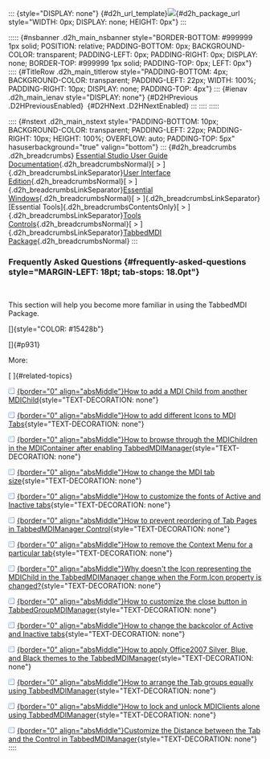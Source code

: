 ::: {style="DISPLAY: none"}
[](ms-xhelp:///?Id=d2h_url_template){#d2h_url_template}![](!package_url!){#d2h_package_url style="WIDTH: 0px; DISPLAY: none; HEIGHT: 0px"}
:::

::::: {#nsbanner .d2h_main_nsbanner style="BORDER-BOTTOM: #999999 1px solid; POSITION: relative; PADDING-BOTTOM: 0px; BACKGROUND-COLOR: transparent; PADDING-LEFT: 0px; PADDING-RIGHT: 0px; DISPLAY: none; BORDER-TOP: #999999 1px solid; PADDING-TOP: 0px; LEFT: 0px"}
:::: {#TitleRow .d2h_main_titlerow style="PADDING-BOTTOM: 4px; BACKGROUND-COLOR: transparent; PADDING-LEFT: 22px; WIDTH: 100%; PADDING-RIGHT: 10px; DISPLAY: none; PADDING-TOP: 4px"}
::: {#ienav .d2h_main_ienav style="DISPLAY: none"}
[](ms-xhelp:///?Id=8ce35d90-0365-407d-b10b-dc5d3449c497){#D2HPrevious .D2HPreviousEnabled}  [](ms-xhelp:///?Id=92c4b2a2-157f-4bea-bca4-945b61b33633){#D2HNext .D2HNextEnabled}
:::
::::
:::::

:::: {#nstext .d2h_main_nstext style="PADDING-BOTTOM: 10px; BACKGROUND-COLOR: transparent; PADDING-LEFT: 22px; PADDING-RIGHT: 10px; HEIGHT: 100%; OVERFLOW: auto; PADDING-TOP: 5px" hasuserbackground="true" valign="bottom"}
::: {#d2h_breadcrumbs .d2h_breadcrumbs}
[Essential Studio User Guide Documentation](ms-xhelp:///?Id=12457748-09e3-4d74-a240-8e049cedf030){.d2h_breadcrumbsNormal}[ \> ]{.d2h_breadcrumbsLinkSeparator}[User Interface Edition](ms-xhelp:///?Id=c29296b7-531c-413b-a0ec-488ca1f7f669){.d2h_breadcrumbsNormal}[ \> ]{.d2h_breadcrumbsLinkSeparator}[Essential Windows](ms-xhelp:///?Id=e60759d8-47a4-4570-9d7a-16a68d63f2ea){.d2h_breadcrumbsNormal}[ \> ]{.d2h_breadcrumbsLinkSeparator}[Essential Tools]{.d2h_breadcrumbsContentsOnly}[ \> ]{.d2h_breadcrumbsLinkSeparator}[Tools Controls](ms-xhelp:///?Id=13c3c4f4-9d16-4b69-93f2-7e98eec67452){.d2h_breadcrumbsNormal}[ \> ]{.d2h_breadcrumbsLinkSeparator}[TabbedMDI Package](ms-xhelp:///?Id=f6d856fa-f22c-4eb0-865c-4556abe01f77){.d2h_breadcrumbsNormal}
:::

### Frequently Asked Questions {#frequently-asked-questions style="MARGIN-LEFT: 18pt; tab-stops: 18.0pt"}

 

This section will help you become more familiar in using the TabbedMDI Package.

[]{style="COLOR: #15428b"} 

[]{#p931} 

More:

[ ]{#related-topics}

[![](button.gif){border="0" align="absMiddle"}How to add a MDI Child from another MDIChild](ms-xhelp:///?Id=6b9edaa0-57e1-43a4-bac0-9005b5f59d0d){style="TEXT-DECORATION: none"}

[![](button.gif){border="0" align="absMiddle"}How to add different Icons to MDI Tabs](ms-xhelp:///?Id=c12046b4-5781-4abe-95bd-90a7c747e778){style="TEXT-DECORATION: none"}

[![](button.gif){border="0" align="absMiddle"}How to browse through the MDIChildren in the MDIContainer after enabling TabbedMDIManager](ms-xhelp:///?Id=aed57219-4238-4663-9905-b3459c329419){style="TEXT-DECORATION: none"}

[![](button.gif){border="0" align="absMiddle"}How to change the MDI tab size](ms-xhelp:///?Id=595ceaf4-8aeb-4ac2-bfb1-38eb29849173){style="TEXT-DECORATION: none"}

[![](button.gif){border="0" align="absMiddle"}How to customize the fonts of Active and Inactive tabs](ms-xhelp:///?Id=2b55bf3f-3178-4d04-81ad-080588041e8a){style="TEXT-DECORATION: none"}

[![](button.gif){border="0" align="absMiddle"}How to prevent reordering of Tab Pages in TabbedMDIManager Control](ms-xhelp:///?Id=b28f4d22-94a3-4d08-892e-2f1be3bbdd50){style="TEXT-DECORATION: none"}

[![](button.gif){border="0" align="absMiddle"}How to remove the Context Menu for a particular tab](ms-xhelp:///?Id=5b9ae40e-166f-4596-9cce-c1fc33e0cb9a){style="TEXT-DECORATION: none"}

[![](button.gif){border="0" align="absMiddle"}Why doesn\'t the Icon representing the MDIChild in the TabbedMDIManager change when the Form.Icon property is changed?](ms-xhelp:///?Id=80eb61c5-95fd-4fd2-b6a3-90b5dda1e704){style="TEXT-DECORATION: none"}

[![](button.gif){border="0" align="absMiddle"}How to customize the close button in TabbedGroupMDIManager](ms-xhelp:///?Id=6ec93d5e-7f97-43b1-a63d-177053235b65){style="TEXT-DECORATION: none"}

[![](button.gif){border="0" align="absMiddle"}How to change the backcolor of Active and Inactive tabs](ms-xhelp:///?Id=b2b936a3-6d30-47cf-8ec0-b7352b641d79){style="TEXT-DECORATION: none"}

[![](button.gif){border="0" align="absMiddle"}How to apply Office2007 Silver, Blue, and Black themes to the TabbedMDIManager](ms-xhelp:///?Id=e5b18068-9f87-46c5-a933-3277e98e2153){style="TEXT-DECORATION: none"}

[![](button.gif){border="0" align="absMiddle"}How to arrange the Tab groups equally using TabbedMDIManager](ms-xhelp:///?Id=cd16ef1e-8843-4fc5-b2bf-2916aacd3219){style="TEXT-DECORATION: none"}

[![](button.gif){border="0" align="absMiddle"}How to lock and unlock MDIClients alone using TabbedMDIManager](ms-xhelp:///?Id=9bf6347a-3b73-4d69-9eb8-5382aac866c0){style="TEXT-DECORATION: none"}

[![](button.gif){border="0" align="absMiddle"}Customize the Distance between the Tab and the Control in TabbedMDIManager](ms-xhelp:///?Id=24891b8d-80e3-4f52-b3d2-929970e36a4c){style="TEXT-DECORATION: none"}
::::
